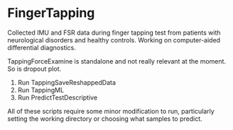 # FingerTapping


Collected IMU and FSR data during finger tapping test from patients with neurological disorders and healthy controls.
Working on computer-aided differential diagnostics. 


TappingForceExamine is standalone and not really relevant at the moment. So is dropout plot.

1. Run TappingSaveReshappedData
2. Run TappingML 
3. Run PredictTestDescriptive


All of these scripts require some minor modification to run, particularly setting the working directory or choosing what samples to predict.





